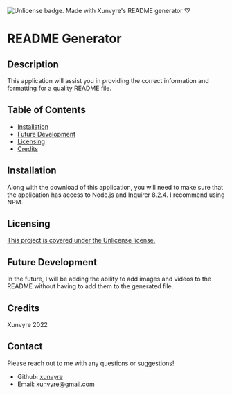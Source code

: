 ![Unlicense badge.](https://img.shields.io/badge/License-Unlicense-pink.svg)
Made with Xunvyre's README generator ♡
# README Generator
## Description
This application will assist you in providing the correct information and formatting for a quality README file.
## Table of Contents

* [Installation](https://github.com/xunvyre/rm-gen#installation)
* [Future Development](https://github.com/xunvyre/rm-gen#future-development)
* [Licensing](https://github.com/xunvyre/rm-gen#licensing)
* [Credits](https://github.com/xunvyre/rm-gen#credits)
## Installation
Along with the download of this application, you will need to make sure that the application has access to Node.js and Inquirer 8.2.4. I recommend using NPM.
## Licensing
[This project is covered under the Unlicense license.](https://choosealicense.com/licenses/unlicense/)
## Future Development
In the future, I will be adding the ability to add images and videos to the README without having to add them to the generated file.
## Credits
Xunvyre 2022
## Contact
Please reach out to me with any questions or suggestions!
* Github: [xunvyre](https://github.com/xunvyre/)
* Email: xunvyre@gmail.com
